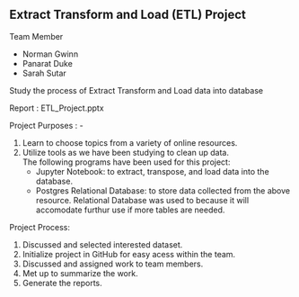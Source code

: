 Extract Transform and Load (ETL) Project
----------------------------------------

Team Member
- Norman Gwinn
- Panarat Duke
- Sarah Sutar

Study the process of Extract Transform and Load data into database

Report : ETL_Project.pptx

Project Purposes : -

1) Learn to choose topics from a variety of online resources.
2) Utilize tools as we have been studying to clean up data.  
    The following programs have been used for this project:
    - Jupyter Notebook: to extract, transpose, and load data into the database.
    - Postgres Relational Database: to store data collected from the above resource. Relational Database was used to because it will accomodate furthur use if more tables are needed.

Project Process:
1) Discussed and selected interested dataset.
2) Initialize project in GitHub for easy acess within the team.
3) Discussed and assigned work to team members.
4) Met up to summarize the work.
5) Generate the reports.

